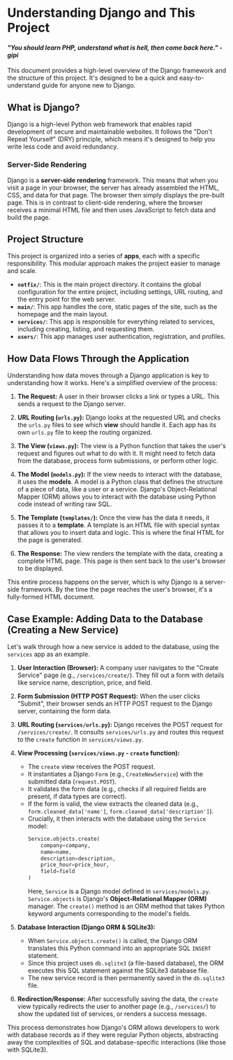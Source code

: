# Understanding Django and This Project

#### *"You should learn PHP, understand what is hell, then come back here."* - _gipi_


This document provides a high-level overview of the Django framework and the structure of this project. It's designed to be a quick and easy-to-understand guide for anyone new to Django.

## What is Django?

Django is a high-level Python web framework that enables rapid development of secure and maintainable websites. It follows the "Don't Repeat Yourself" (DRY) principle, which means it's designed to help you write less code and avoid redundancy.

### Server-Side Rendering

Django is a **server-side rendering** framework. This means that when you visit a page in your browser, the server has already assembled the HTML, CSS, and data for that page. The browser then simply displays the pre-built page. This is in contrast to client-side rendering, where the browser receives a minimal HTML file and then uses JavaScript to fetch data and build the page.

## Project Structure

This project is organized into a series of **apps**, each with a specific responsibility. This modular approach makes the project easier to manage and scale.

- **`netfix/`**: This is the main project directory. It contains the global configuration for the entire project, including settings, URL routing, and the entry point for the web server.
- **`main/`**: This app handles the core, static pages of the site, such as the homepage and the main layout.
- **`services/`**: This app is responsible for everything related to services, including creating, listing, and requesting them.
- **`users/`**: This app manages user authentication, registration, and profiles.

## How Data Flows Through the Application

Understanding how data moves through a Django application is key to understanding how it works. Here's a simplified overview of the process:

1.  **The Request:** A user in their browser clicks a link or types a URL. This sends a request to the Django server.

2.  **URL Routing (`urls.py`):** Django looks at the requested URL and checks the `urls.py` files to see which **view** should handle it. Each app has its own `urls.py` file to keep the routing organized.

3.  **The View (`views.py`):** The view is a Python function that takes the user's request and figures out what to do with it. It might need to fetch data from the database, process form submissions, or perform other logic.

4.  **The Model (`models.py`):** If the view needs to interact with the database, it uses the **models**. A model is a Python class that defines the structure of a piece of data, like a user or a service. Django's Object-Relational Mapper (ORM) allows you to interact with the database using Python code instead of writing raw SQL.

5.  **The Template (`templates/`):** Once the view has the data it needs, it passes it to a **template**. A template is an HTML file with special syntax that allows you to insert data and logic. This is where the final HTML for the page is generated.

6.  **The Response:** The view renders the template with the data, creating a complete HTML page. This page is then sent back to the user's browser to be displayed.

This entire process happens on the server, which is why Django is a server-side framework. By the time the page reaches the user's browser, it's a fully-formed HTML document.

## Case Example: Adding Data to the Database (Creating a New Service)

Let's walk through how a new service is added to the database, using the `services` app as an example.

1.  **User Interaction (Browser):** A company user navigates to the "Create Service" page (e.g., `/services/create/`). They fill out a form with details like service name, description, price, and field.

2.  **Form Submission (HTTP POST Request):** When the user clicks "Submit", their browser sends an HTTP POST request to the Django server, containing the form data.

3.  **URL Routing (`services/urls.py`):** Django receives the POST request for `/services/create/`. It consults `services/urls.py` and routes this request to the `create` function in `services/views.py`.

4.  **View Processing (`services/views.py` - `create` function):**
    *   The `create` view receives the POST request.
    *   It instantiates a Django `Form` (e.g., `CreateNewService`) with the submitted data (`request.POST`).
    *   It validates the form data (e.g., checks if all required fields are present, if data types are correct).
    *   If the form is valid, the view extracts the cleaned data (e.g., `form.cleaned_data['name']`, `form.cleaned_data['description']`).
    *   Crucially, it then interacts with the database using the `Service` model:
        ```python
        Service.objects.create(
            company=company,
            name=name,
            description=description,
            price_hour=price_hour,
            field=field
        )
        ```
        Here, `Service` is a Django model defined in `services/models.py`. `Service.objects` is Django's **Object-Relational Mapper (ORM)** manager. The `create()` method is an ORM method that takes Python keyword arguments corresponding to the model's fields.

5.  **Database Interaction (Django ORM & SQLite3):**
    *   When `Service.objects.create()` is called, the Django ORM translates this Python command into an appropriate SQL `INSERT` statement.
    *   Since this project uses `db.sqlite3` (a file-based database), the ORM executes this SQL statement against the SQLite3 database file.
    *   The new service record is then permanently saved in the `db.sqlite3` file.

6.  **Redirection/Response:** After successfully saving the data, the `create` view typically redirects the user to another page (e.g., `/services/`) to show the updated list of services, or renders a success message.

This process demonstrates how Django's ORM allows developers to work with database records as if they were regular Python objects, abstracting away the complexities of SQL and database-specific interactions (like those with SQLite3).